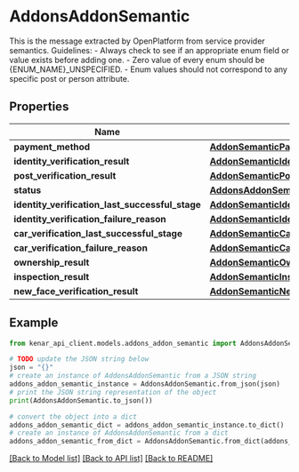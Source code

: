 # AddonsAddonSemantic

This is the message extracted by OpenPlatform from service provider semantics. Guidelines:  - Always check to see if an appropriate enum field or value exists before  adding one.  - Zero value of every enum should be {ENUM_NAME}_UNSPECIFIED.  - Enum values should not correspond to any specific post or person  attribute.

## Properties

Name | Type | Description | Notes
------------ | ------------- | ------------- | -------------
**payment_method** | [**AddonSemanticPaymentMethod**](AddonSemanticPaymentMethod.md) |  | [optional] 
**identity_verification_result** | [**AddonSemanticIdentityVerificationResult**](AddonSemanticIdentityVerificationResult.md) |  | [optional] 
**post_verification_result** | [**AddonSemanticPostVerificationResult**](AddonSemanticPostVerificationResult.md) |  | [optional] 
**status** | [**AddonsAddonSemanticStatus**](AddonsAddonSemanticStatus.md) |  | [optional] 
**identity_verification_last_successful_stage** | [**AddonSemanticIdentityVerificationStage**](AddonSemanticIdentityVerificationStage.md) |  | [optional] 
**identity_verification_failure_reason** | [**AddonSemanticIdentityVerificationStage**](AddonSemanticIdentityVerificationStage.md) |  | [optional] 
**car_verification_last_successful_stage** | [**AddonSemanticCarVerificationStage**](AddonSemanticCarVerificationStage.md) |  | [optional] 
**car_verification_failure_reason** | [**AddonSemanticCarVerificationStage**](AddonSemanticCarVerificationStage.md) |  | [optional] 
**ownership_result** | [**AddonSemanticOwnershipResult**](AddonSemanticOwnershipResult.md) |  | [optional] 
**inspection_result** | [**AddonSemanticInspectionResult**](AddonSemanticInspectionResult.md) |  | [optional] 
**new_face_verification_result** | [**AddonSemanticNewFaceVerificationResult**](AddonSemanticNewFaceVerificationResult.md) |  | [optional] 

## Example

```python
from kenar_api_client.models.addons_addon_semantic import AddonsAddonSemantic

# TODO update the JSON string below
json = "{}"
# create an instance of AddonsAddonSemantic from a JSON string
addons_addon_semantic_instance = AddonsAddonSemantic.from_json(json)
# print the JSON string representation of the object
print(AddonsAddonSemantic.to_json())

# convert the object into a dict
addons_addon_semantic_dict = addons_addon_semantic_instance.to_dict()
# create an instance of AddonsAddonSemantic from a dict
addons_addon_semantic_from_dict = AddonsAddonSemantic.from_dict(addons_addon_semantic_dict)
```
[[Back to Model list]](../README.md#documentation-for-models) [[Back to API list]](../README.md#documentation-for-api-endpoints) [[Back to README]](../README.md)


